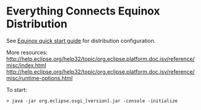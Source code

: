 Everything Connects Equinox Distribution
========================================

See [Equinox quick start guide](http://www.eclipse.org/equinox/documents/quickstart-framework.php) for distribution 
configuration.

More resources:
 http://help.eclipse.org/help32/topic/org.eclipse.platform.doc.isv/reference/misc/index.html
 http://help.eclipse.org/help32/topic/org.eclipse.platform.doc.isv/reference/misc/runtime-options.html

To start:
```
> java -jar org.eclipse.osgi_[version].jar -console -initialize
```
